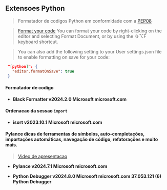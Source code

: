 
## Extensoes Python
> Formatador de codigos Python em conformidade com a [PEP08](https://peps.python.org/pep-0008/)


> [Format your code](https://code.visualstudio.com/docs/python/formatting#_choose-a-formatter)
> You can format your code by right-clicking on the editor and selecting Format Document, or by using the ⇧⌥F keyboard shortcut.

> You can also add the following setting to your User settings.json file to enable formatting on save for your code:
 ```json
  "[python]": {
    "editor.formatOnSave": true
  }
```
>
#### Formatador de codigo
- __Black Formatter
v2024.2.0
Microsoft
microsoft.com__

#### Ordenacao da sessao `import`
- __isort
v2023.10.1
Microsoft
microsoft.com__
#### Pylance dicas de ferramentas de símbolos, auto-completações, importações automáticas, navegação de código, refatorações e muito mais.

> [Video de apresentacao](https://learn.microsoft.com/pt-br/shows/vs-code-livestreams/pylance-new-and-improved-python-experience)

- __Pylance
v2024.7.1
Microsoft
microsoft.com__

- __Python Debugger
v2024.8.0
Microsoft
microsoft.com
37.053.121
(6)
Python Debugger__
